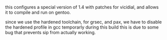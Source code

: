 this configures a special version of 1.4 with patches for vicidial, and allows it to compile and run on gentoo.


since we use the hardened toolchain, for grsec, and pax, we have to disable the hardened profile in gcc temporarly during this build this is due to some bug that prevents sip from actually working.


